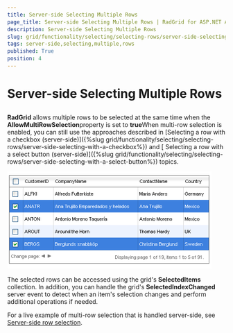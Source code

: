 ```yaml
---
title: Server-side Selecting Multiple Rows
page_title: Server-side Selecting Multiple Rows | RadGrid for ASP.NET AJAX Documentation
description: Server-side Selecting Multiple Rows
slug: grid/functionality/selecting/selecting-rows/server-side-selecting-multiple-rows
tags: server-side,selecting,multiple,rows
published: True
position: 4
---
```


# Server-side Selecting Multiple Rows



## 

**RadGrid** allows multiple rows to be selected at the same time when the **AllowMultiRowSelection**property is set to **true**When multi-row selection is enabled, you can still use the approaches described in [Selecting a row with a checkbox (server-side)]({%slug grid/functionality/selecting/selecting-rows/server-side-selecting-with-a-checkbox%}) and [ Selecting a row with a select button (server-side)]({%slug grid/functionality/selecting/selecting-rows/server-side-selecting-with-a-select-button%}) topics.

![](images/SelectRowServerSide.PNG)

The selected rows can be accessed using the grid's **SelectedItems** collection. In addition, you can handle the grid's **SelectedIndexChanged** server event to detect when an item's selection changes and perform additional operations if needed.

For a live example of multi-row selection that is handled server-side, see [Server-side row selection](http://demos.telerik.com/aspnet-ajax/Grid/Examples/Programming/SelectRowWithCheckBox/DefaultCS.aspx).
